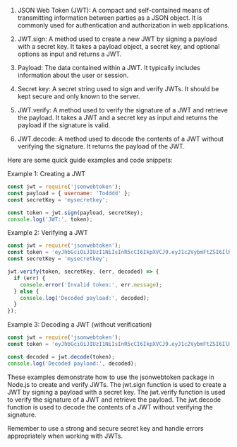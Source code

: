 1. JSON Web Token (JWT): A compact and self-contained means of transmitting information between parties as a JSON object. It is commonly used for authentication and authorization in web applications.

2. JWT.sign: A method used to create a new JWT by signing a payload with a secret key. It takes a payload object, a secret key, and optional options as input and returns a JWT.

3. Payload: The data contained within a JWT. It typically includes information about the user or session.

4. Secret key: A secret string used to sign and verify JWTs. It should be kept secure and only known to the server.

5. JWT.verify: A method used to verify the signature of a JWT and retrieve the payload. It takes a JWT and a secret key as input and returns the payload if the signature is valid.

6. JWT.decode: A method used to decode the contents of a JWT without verifying the signature. It returns the payload of the JWT.

Here are some quick guide examples and code snippets:

Example 1: Creating a JWT
```javascript
const jwt = require('jsonwebtoken');
const payload = { username: 'Todddd' };
const secretKey = 'mysecretkey';

const token = jwt.sign(payload, secretKey);
console.log('JWT:', token);
```

Example 2: Verifying a JWT
```javascript
const jwt = require('jsonwebtoken');
const token = 'eyJhbGciOiJIUzI1NiIsInR5cCI6IkpXVCJ9.eyJ1c2VybmFtZSI6IlRvZGRkZCJ9.WkctUMtWZZTycVDFQdTs9-CYRHlNF7xJtv4tHHySMDY';
const secretKey = 'mysecretkey';

jwt.verify(token, secretKey, (err, decoded) => {
  if (err) {
    console.error('Invalid token:', err.message);
  } else {
    console.log('Decoded payload:', decoded);
  }
});
```

Example 3: Decoding a JWT (without verification)
```javascript
const jwt = require('jsonwebtoken');
const token = 'eyJhbGciOiJIUzI1NiIsInR5cCI6IkpXVCJ9.eyJ1c2VybmFtZSI6IlRvZGRkZCJ9.WkctUMtWZZTycVDFQdTs9-CYRHlNF7xJtv4tHHySMDY';

const decoded = jwt.decode(token);
console.log('Decoded payload:', decoded);
```

These examples demonstrate how to use the jsonwebtoken package in Node.js to create and verify JWTs. The jwt.sign function is used to create a JWT by signing a payload with a secret key. The jwt.verify function is used to verify the signature of a JWT and retrieve the payload. The jwt.decode function is used to decode the contents of a JWT without verifying the signature.

Remember to use a strong and secure secret key and handle errors appropriately when working with JWTs.